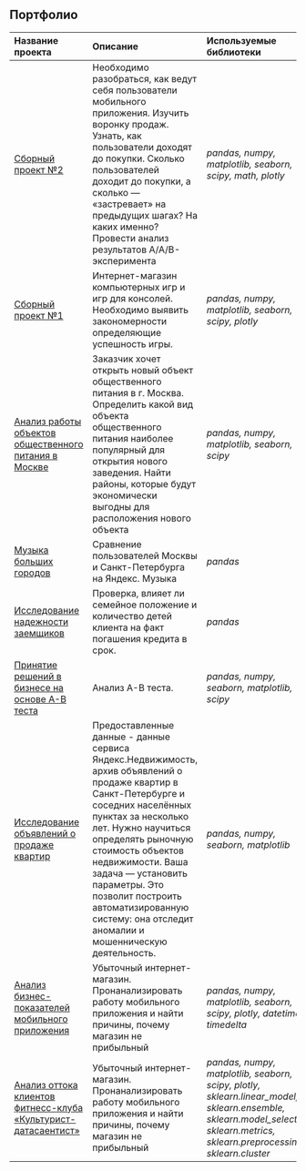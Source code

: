 ## Портфолио


| Название проекта | Описание | Используемые библиотеки | 
| :---------------------- | :---------------------- | :---------------------- |
| [Сборный проект №2](food_data) | Необходимо разобраться, как ведут себя пользователи мобильного приложения. Изучить воронку продаж. Узнать, как пользователи доходят до покупки. Сколько пользователей доходит до покупки, а сколько — «застревает» на предыдущих шагах? На каких именно? Провести анализ результатов A/A/B-эксперимента| *pandas, numpy, matplotlib, seaborn, scipy, math, plotly*|
| [Сборный проект №1](game_data) | Интернет-магазин компьютерных игр и игр для консолей. Необходимо выявить закономерности определяющие успешность игры. | *pandas, numpy, matplotlib, seaborn, scipy, plotly*|
| [Анализ работы объектов общественного питания в Москве](restor_data) | Заказчик хочет открыть новый объект общественного питания в г. Москва. Определить какой вид объекта общественного питания наиболее популярный для открытия нового заведения. Найти районы, которые будут экономически выгодны для расположения нового объекта| *pandas, numpy, matplotlib, seaborn, scipy*|
| [Музыка больших городов](big_city_music) | Сравнение пользователей Москвы и Санкт-Петербурга на Яндекс. Музыка|*pandas*|
| [Исследование надежности заемщиков](credit_data) | Проверка, влияет ли семейное положение и количество детей клиента на факт погашения кредита в срок.|*pandas*|
| [Принятие решений в бизнесе на основе А-В теста](A-B_test) | Анализ  А-В теста.|*pandas, numpy, seaborn, matplotlib, scipy*|
| [ Исследование объявлений о продаже квартир](flat_data) | Предоставленные данные - данные сервиса Яндекc.Недвижимость, архив объявлений о продаже квартир в Санкт-Петербурге и соседних населённых пунктах за несколько лет. Нужно научиться определять рыночную стоимость объектов недвижимости. Ваша задача — установить параметры. Это позволит построить автоматизированную систему: она отследит аномалии и мошенническую деятельность.|*pandas, numpy, seaborn, matplotlib*|
| [Анализ бизнес-показателей мобильного приложения](unit_economy) |Убыточный интернет-магазин. Пронанализировать работу мобильного приложения и найти причины, почему магазин не прибыльный|*pandas, numpy, matplotlib, seaborn, scipy, plotly, datetime, timedelta*|
| [Анализ оттока клиентов фитнесс-клуба «Культурист-датасаентист»](ml_project) |Убыточный интернет-магазин. Пронанализировать работу мобильного приложения и найти причины, почему магазин не прибыльный|*pandas, numpy, matplotlib, seaborn, scipy, plotly, sklearn.linear_model, sklearn.ensemble, sklearn.model_selection, sklearn.metrics, sklearn.preprocessing, sklearn.cluster*|





